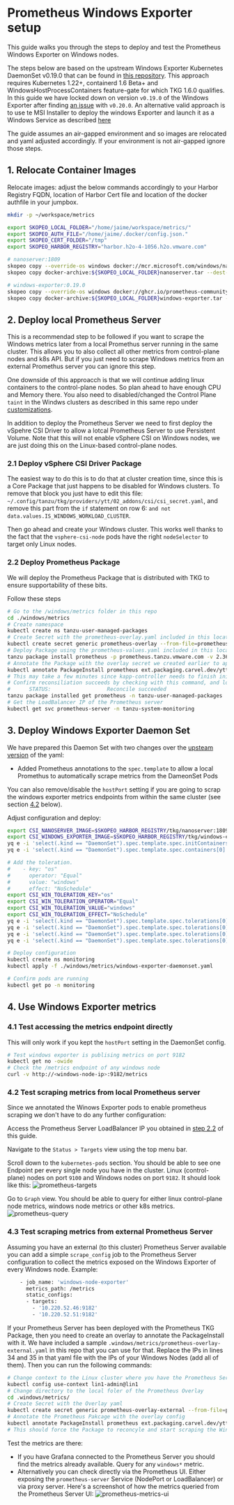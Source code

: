 # Prometheus Windows Exporter setup

This guide walks you through the steps to deploy and test the Prometheus Windows Exporter on Windows nodes.

The steps below are based on the upstream Windows Exporter Kubernetes DaemonSet v0.19.0 that can be found in [this repository](https://github.com/prometheus-community/windows_exporter/tree/v0.19.0/kubernetes). This approach requires Kubernetes 1.22+, containerd 1.6 Beta+ and WindowsHostProcessContainers feature-gate for which TKG 1.6.0 qualifies. In this guide we have locked down on version `v0.19.0` of the Windows Exporter after finding [an issue](https://github.com/prometheus-community/windows_exporter/issues/1092) with `v0.20.0`.
An alternative valid approach is to use te MSI Installer to deploy the windows Exporter and launch it as a Windows Service as described [here](https://github.com/prometheus-community/windows_exporter/tree/master#installation)

The guide assumes an air-gapped environment and so images are relocated and yaml adjusted accordingly. If  your environment is not air-gapped ignore those steps.

## 1. Relocate Container Images

Relocate images: adjust the below commands accordingly to your Harbor Registry FQDN, location of Harbor Cert file and location of the docker authfile in your jumpbox.
```bash
mkdir -p ~/workspace/metrics

export SKOPEO_LOCAL_FOLDER="/home/jaime/workspace/metrics/"
export SKOPEO_AUTH_FILE="/home/jaime/.docker/config.json."
export SKOPEO_CERT_FOLDER="/tmp"
export SKOPEO_HARBOR_REGISTRY="harbor.h2o-4-1056.h2o.vmware.com"

# nanoserver:1809
skopeo copy --override-os windows docker://mcr.microsoft.com/windows/nanoserver:1809 docker-archive:${SKOPEO_LOCAL_FOLDER}nanoserver.tar
skopeo copy docker-archive:${SKOPEO_LOCAL_FOLDER}nanoserver.tar --dest-cert-dir=${SKOPEO_CERT_FOLDER} --dest-authfile=${SKOPEO_AUTH_FILE} docker://${SKOPEO_HARBOR_REGISTRY}/tkg/nanoserver:1809

# windows-exporter:0.19.0
skopeo copy --override-os windows docker://ghcr.io/prometheus-community/windows-exporter:0.19.0 docker-archive:${SKOPEO_LOCAL_FOLDER}windows-exporter.tar
skopeo copy docker-archive:${SKOPEO_LOCAL_FOLDER}windows-exporter.tar --dest-cert-dir=${SKOPEO_CERT_FOLDER} --dest-authfile=${SKOPEO_AUTH_FILE} docker://${SKOPEO_HARBOR_REGISTRY}/tkg/windows-exporter:0.19.0 
```

## 2. Deploy local Prometheus Server

This is a recommendad step to be followed if you want to scrape the Windows metrics later from a local Promethus server running in the same cluster. This allows you to also collect all other metrics from control-plane nodes and k8s API. But if you just need to scrape Windows metrics from an external Promethus server you can ignore this step.

One downside of this approacch is that we will continue adding linux containers to the control-plane nodes. So plan ahead to have enough CPU and Memory there. You also need to disabled/changed the Control Plane `taint` in the Windws clusters as described in this same repo under [customizations](/windows/README.md#22-prepare-cluster-customizations).

In addition to deploy the Prometheus Server we need to first deploy the vSpehre CSI Driver to allow a lotcal Prometheus Server to use Persistent Volume. Note that this will not enable vSphere CSI on Windows nodes, we are just doing this on the Linux-based control-plane nodes.

### 2.1 Deploy vSphere CSI Driver Package

The easiest way to do this is to do that at cluster creation time, since this is a Core Package that just happens to be disabled for Windows clusters.
To remove that block you just have to edit this file: `~/.config/tanzu/tkg/providers/ytt/02_addons/csi/csi_secret.yaml`, and remove this part from the `if` statement on row 6: `and not data.values.IS_WINDOWS_WORKLOAD_CLUSTER`.

Then go ahead and create your Windows cluster. This works well thanks to the fact that the `vsphere-csi-node` pods have the right `nodeSelector` to target only Linux nodes.

### 2.2 Deploy Prometheus Package

We will deploy the Prometheus Package that is distributed with TKG to ensure supportability of these bits.

Follow these steps
```bash
# Go to the /windows/metrics folder in this repo
cd ./windows/metrics
# Create namespace
kubectl create ns tanzu-user-managed-packages
# Create Secret with the prometheus-overlay.yaml included in this location of the repo. This will add the right nodeSeletor to the prometheus-node-exporter pods
kubectl create secret generic prometheus-overlay --from-file=prometheus-overlay.yaml -n tanzu-user-managed-packages
# Deploy Package using the prometheus-values.yaml included in this location of the repo. This will expose the Prometheus Server service as Load Balancer (this is optional)
tanzu package install prometheus -p prometheus.tanzu.vmware.com -v 2.36.2+vmware.1-tkg.1 -n tanzu-user-managed-packages -f prometheus-values.yaml --wait=false
# Annotate the Package with the overlay secret we created earlier to apply that overlay
kubectl annotate PackageInstall prometheus ext.packaging.carvel.dev/ytt-paths-from-secret-name.0=prometheus-overlay -n tanzu-user-managed-packages
# This may take a few minutes since kapp-controller needs to finish initial reconciliation attempt and that can get stuck due to the node-exporter attempted to be deployed in a windows node
# Confirm reconsiliation succeeds by checking with this command, and look for 
#      STATUS:                  Reconcile succeeded
tanzu package installed get prometheus -n tanzu-user-managed-packages
# Get the LoadBalancer IP of the Prometheus server
kubectl get svc prometheus-server -n tanzu-system-monitoring
```

## 3. Deploy Windows Exporter Daemon Set

We have prepared this Daemon Set with two changes over the [upsteam version](https://github.com/prometheus-community/windows_exporter/blob/v0.19.0/kubernetes/windows-exporter-daemonset.yaml) of the yaml:
- Added Prometheus annotations to the `spec.template` to allow a local Promethus to automatically scrape metrics from the DameonSet Pods

You can also remove/disable the `hostPort` setting if you are going to scrap the windows exporter metrics endpoints from within the same cluster (see section [4.2](/windows/metrics/README.md#42-test-scraping-metrics-from-local-prometheus-server) below).

Adjust configuration and deploy:
```bash
export CSI_NANOSERVER_IMAGE=$SKOPEO_HARBOR_REGISTRY/tkg/nanoserver:1809
export CSI_WINDOWS_EXPORTER_IMAGE=$SKOPEO_HARBOR_REGISTRY/tkg/windows-exporter:0.19.0
yq e -i 'select(.kind == "DaemonSet").spec.template.spec.initContainers[0].image = strenv(CSI_NANOSERVER_IMAGE)' ./windows/metrics/windows-exporter-daemonset.yaml
yq e -i 'select(.kind == "DaemonSet").spec.template.spec.containers[0].image = strenv(CSI_WINDOWS_EXPORTER_IMAGE)' ./windows/metrics/windows-exporter-daemonset.yaml

# Add the toleration.
#    - key: "os"
#      operator: "Equal"
#      value: "windows"
#      effect: "NoSchedule"
export CSI_WIN_TOLERATION_KEY="os"
export CSI_WIN_TOLERATION_OPERATOR="Equal"
export CSI_WIN_TOLERATION_VALUE="windows"
export CSI_WIN_TOLERATION_EFFECT="NoSchedule"
yq e -i 'select(.kind == "DaemonSet").spec.template.spec.tolerations[0].key = strenv(CSI_WIN_TOLERATION_KEY)' ./windows/metrics/windows-exporter-daemonset.yaml
yq e -i 'select(.kind == "DaemonSet").spec.template.spec.tolerations[0].operator = strenv(CSI_WIN_TOLERATION_OPERATOR)' ./windows/metrics/windows-exporter-daemonset.yaml
yq e -i 'select(.kind == "DaemonSet").spec.template.spec.tolerations[0].value = strenv(CSI_WIN_TOLERATION_VALUE)' ./windows/metrics/windows-exporter-daemonset.yaml
yq e -i 'select(.kind == "DaemonSet").spec.template.spec.tolerations[0].effect = strenv(CSI_WIN_TOLERATION_EFFECT)' ./windows/metrics/windows-exporter-daemonset.yaml

# Deploy configuration
kubectl create ns monitoring
kubectl apply -f ./windows/metrics/windows-exporter-daemonset.yaml

# Confirm pods are running
kubectl get po -n monitoring
```

## 4. Use Windows Exporter metrics

### 4.1 Test accessing the metrics endpoint directly

This will only work if you kept the `hostPort` setting in the DaemonSet config.

```bash
# Test windows exporter is publising metrics on port 9182
kubectl get no -owide
# Check the /metrics endpoint of any windows node
curl -v http://<windows-node-ip>:9182/metrics
```

### 4.2 Test scraping metrics from local Prometheus server

Since we annotated the Winows Exporter pods to enable prometheus scraping we don't have to do any further configuration:

Access the Prometheus Server LoadBalancer IP you obtained in [step 2.2](/windows/metrics/README.md#22-deploy-prometheus-package) of this guide.

Navigate to the `Status > Targets` view using the top menu bar.

Scroll down to the `kubernetes-pods` section. You should be able to see one Endpoint per every single node you have in the cluster. Linux (control-plane) nodes on port `9100` and Windows nodes on port `9182`.
It should look like this:
![prometheus-targets](/windows/metrics/prometheus-targets.png)

Go to `Graph` view. You should be able to query for either linux control-plane node metrics, windows node metrics or other k8s metrics.
![prometheus-query](/windows/metrics/prometheus-query.png)

### 4.3 Test scraping metrics from external Prometheus Server

Assuming you have an external (to this cluster) Prometheus Server available you can add a simple `scrape_config` job to the Prometheus Server configuration to collect the metrics exposed on the Windows Exporter of every Windows node. Example:
```bash
    - job_name: 'windows-node-exporter'
      metrics_path: /metrics
      static_configs:
      - targets:
        - '10.220.52.46:9182'
        - '10.220.52.51:9182'
```

If your Prometheus Server has been deployed with the Prometheus TKG Package, then you need to create an overlay to annotate the PackageInstall with it. We have included a sample `.windows/metrics/prometheus-overlay-external.yaml` in this repo that you can use for that. Replace the IPs in lines 34 and 35 in that yaml file with the IPs of your Windows Nodes (add all of them). Then you can run the following commands:
```bash
# Change context to the Linux cluster where you have the Prometheus Server
kubectl config use-context lin1-admin@lin1
# Change directory to the local foler of the Prometheus Overlay
cd .windows/metrics/
# Create Secret with the Overlay yaml
kubectl create secret generic prometheus-overlay-external --from-file=prometheus-overlay-external.yaml -n tanzu-user-managed-packages
# Annotate the Prometheus Pakcage with the overlay config
kubectl annotate PackageInstall prometheus ext.packaging.carvel.dev/ytt-paths-from-secret-name.0=prometheus-overlay-external -n tanzu-user-managed-packages
# This should force the Package to reconcyle and start scraping the Windows exporter metrics endpoints
```

Test the metrics are there:
- If you have Grafana connected to the Prometheus Server you should find the metrics already available. Query for any `windows*` metric.
- Alternatively you can check directly via the Prometheus UI. Either exposing the `prometheus-server` Service (NodePort or LoadBalancer) or via proxy server. Here's a screenshot of how the metrics queried from the Prometheus Server UI: ![prometheus-metrics-ui](/windows/metrics/prometheus-metrics-ui.png)

